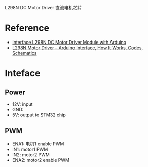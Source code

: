 L298N DC Motor Driver 直流电机芯片
# Reference
- [Interface L298N DC Motor Driver Module with Arduino](https://lastminuteengineers.com/l298n-dc-stepper-driver-arduino-tutorial/)
- [L298N Motor Driver – Arduino Interface, How It Works, Codes, Schematics](https://howtomechatronics.com/tutorials/arduino/arduino-dc-motor-control-tutorial-l298n-pwm-h-bridge/)

# Inteface

## Power

- 12V:  input
- GND: 
- 5V:  output to STM32 chip
  
## PWM

- ENA1: 电机1 enable PWM
- IN1: motor1 PWM
- IN2: motor2 PWM
- ENA2: motor2 enable PWM 



